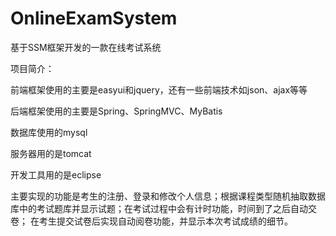 # OnlineExamSystem
基于SSM框架开发的一款在线考试系统




项目简介：

前端框架使用的主要是easyui和jquery，还有一些前端技术如json、ajax等等

后端框架使用的主要是Spring、SpringMVC、MyBatis

数据库使用的mysql

服务器用的是tomcat

开发工具用的是eclipse

主要实现的功能是考生的注册、登录和修改个人信息；根据课程类型随机抽取数据库中的考试题库并显示试题；在考试过程中会有计时功能，时间到了之后自动交卷；
在考生提交试卷后实现自动阅卷功能，并显示本次考试成绩的细节。
